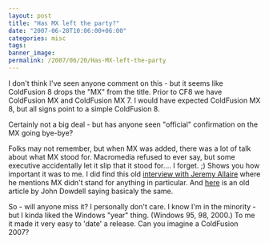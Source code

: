 ```yaml
---
layout: post
title: "Has MX left the party?"
date: "2007-06-20T10:06:00+06:00"
categories: misc 
tags: 
banner_image: 
permalink: /2007/06/20/Has-MX-left-the-party
---
```


I don't think I've seen anyone comment on this - but it seems like ColdFusion 8 drops the "MX" from the title. Prior to CF8 we have ColdFusion MX and ColdFusion MX 7. I would have expected ColdFusion MX 8, but all signs point to a simple ColdFusion 8. 

Certainly not a big deal - but has anyone seen "official" confirmation on the MX going bye-bye?

Folks may not remember, but when MX was added, there was a lot of talk about what MX stood for. Macromedia refused to ever say, but some executive accidentally let it slip that it stood for.... I forget. ;) Shows you how important it was to me. I did find this old <a href="http://www.itwriting.com/mxinterview.php">interview with Jeremy Allaire</a> where he mentions MX didn't stand for anything in particular. And <a href="http://www.adobe.com/devnet/jd_forum/jd004.html">here</a> is an old article by John Dowdell</a> saying basicaly the same. 

So - will anyone miss it? I personally don't care. I know I'm in the minority - but I kinda liked the Windows "year" thing. (Windows 95, 98, 2000.) To me it made it very easy to 'date' a release. Can you imagine a ColdFusion 2007?